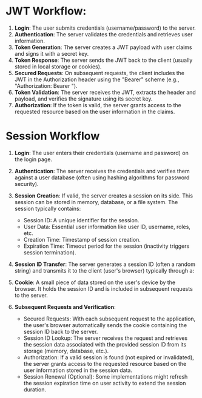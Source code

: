 # JWT Workflow:

1. __Login__: The user submits credentials (username/password) to the server.
2. __Authentication__: The server validates the credentials and retrieves user information.
3. __Token Generation__: The server creates a JWT payload with user claims and signs it with a secret key.
4. __Token Response__: The server sends the JWT back to the client (usually stored in local storage or cookies).
5. __Secured Requests__: On subsequent requests, the client includes the JWT in the Authorization header using the "Bearer" scheme (e.g., "Authorization: Bearer <token>").
6. __Token Validation__: The server receives the JWT, extracts the header and payload, and verifies the signature using its secret key.
7. __Authorization__: If the token is valid, the server grants access to the requested resource based on the user information in the claims.


# Session Workflow

1. __Login__:  The user enters their credentials (username and password) on the login page.

2. __Authentication__: The server receives the credentials and verifies them against a user database (often using hashing algorithms for password security).

3. __Session Creation__: If valid, the server creates a session on its side. This session can be stored in memory, database, or a file system. The session typically contains:

   - Session ID: A unique identifier for the session.
   - User Data: Essential user information like user ID, username, roles, etc.
   - Creation Time: Timestamp of session creation.
   - Expiration Time: Timeout period for the session (inactivity triggers session termination).
4. __Session ID Transfer__:  The server generates a session ID (often a random string) and transmits it to the client (user's browser)  typically  through a:

5. __Cookie__: A small piece of data stored on the user's device by the browser. It holds the session ID and is included in subsequent requests to the server.

6. __Subsequent Requests and Verification__:

   - Secured Requests: With each subsequent request to the application, the user's browser automatically sends the cookie containing the session ID back to the server.
   - Session ID Lookup: The server receives the request and retrieves the session data associated with the provided session ID from its storage (memory, database, etc.).
   - Authorization: If a valid session is found (not expired or invalidated), the server grants access to the requested resource based on the user information stored in the session data.
   - Session Renewal (Optional): Some implementations might refresh the session expiration time on user activity to extend the session duration.
